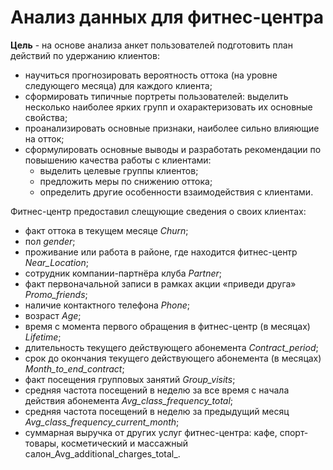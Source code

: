 # Анализ данных для фитнес-центра

**Цель** - на основе анализа анкет пользователей подготовить план действий по удержанию клиентов:
- научиться прогнозировать вероятность оттока (на уровне следующего месяца) для каждого клиента;
- сформировать типичные портреты пользователей: выделить несколько наиболее ярких групп и охарактеризовать их основные свойства;
- проанализировать основные признаки, наиболее сильно влияющие на отток;
- сформулировать основные выводы и разработать рекомендации по повышению качества работы с клиентами:
  - выделить целевые группы клиентов;
  - предложить меры по снижению оттока;
  - определить другие особенности взаимодействия с клиентами.

Фитнес-центр предоставил слещующие сведения о своих клиентах:
- факт оттока в текущем месяце _Churn_;
- пол _gender_;
- проживание или работа в районе, где находится фитнес-центр _Near_Location_;
- сотрудник компании-партнёра клуба _Partner_;
- факт первоначальной записи в рамках акции «приведи друга» _Promo_friends_;
- наличие контактного телефона _Phone_;
- возраст _Age_;
- время с момента первого обращения в фитнес-центр (в месяцах) _Lifetime_;
- длительность текущего действующего абонемента _Contract_period_;
- срок до окончания текущего действующего абонемента (в месяцах) _Month_to_end_contract_;
- факт посещения групповых занятий _Group_visits_;
- средняя частота посещений в неделю за все время с начала действия абонемента _Avg_class_frequency_total_;
- средняя частота посещений в неделю за предыдущий месяц _Avg_class_frequency_current_month_;
- суммарная выручка от других услуг фитнес-центра: кафе, спорт-товары, косметический и массажный салон_Avg_additional_charges_total_.

